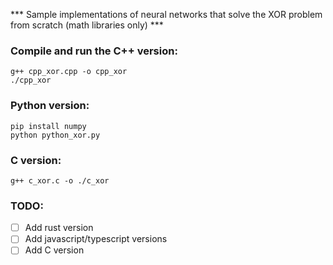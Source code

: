 *** Sample implementations of neural networks that solve the XOR problem from scratch (math libraries only) ***

### Compile and run the C++ version:

```
g++ cpp_xor.cpp -o cpp_xor
./cpp_xor
```
### Python version:
```
pip install numpy
python python_xor.py
```
### C version:
```
g++ c_xor.c -o ./c_xor
```

### TODO:
- [ ] Add rust version
- [ ] Add javascript/typescript versions
- [ ] Add C version